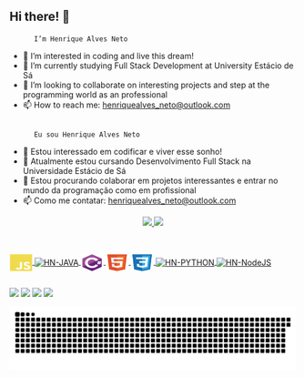 <h2>Hi there! 👋</h2> 

          I’m Henrique Alves Neto

- 👀 I’m interested in coding and live this dream!
- 🌱 I’m currently studying Full Stack Development at University Estácio de Sá
- 💞️ I’m looking to collaborate on interesting projects and step at the programming world as an professional
- 📫 How to reach me: henriquealves_neto@outlook.com
##



          Eu sou Henrique Alves Neto

- 👀 Estou interessado em codificar e viver esse sonho!
- 🌱 Atualmente estou cursando Desenvolvimento Full Stack na Universidade Estácio de Sá
- 💞️ Estou procurando colaborar em projetos interessantes e entrar no mundo da programação como em profissional
- 📫 Como me contatar: henriquealves_neto@outlook.com

<!---
Starting to create my profile statics
--->

<div align="center">
  <a href="https://github.com/Henriquealvesneto">
  <img height="180em" src="https://github-readme-stats.vercel.app/api?username=Henriquealvesneto&show_icons=true&theme=tokyonight&include_all_commits=true&count_private=true"/>
  <img height="180em" src="https://github-readme-stats.vercel.app/api/top-langs/?username=Henriquealvesneto&layout=compact&langs_count=7&theme=tokyonight"/>
</div>
 
  ##
  
 <!---
Images of my skills
--->
  
<div style="display: inline_block"><br>
  <img align="center" alt="HN-Js" height="30" width="40" src="https://raw.githubusercontent.com/devicons/devicon/master/icons/javascript/javascript-plain.svg">
  <img align="center" alt="HN-JAVA" height="30" width="40"src="https://cdn.jsdelivr.net/gh/devicons/devicon/icons/java/java-original-wordmark.svg" />
  <img align="center" alt="HN-Csharp" height="30" width="40" src="https://raw.githubusercontent.com/devicons/devicon/master/icons/csharp/csharp-original.svg">
  <img align="center" alt="HN-HTML" height="30" width="40" src="https://raw.githubusercontent.com/devicons/devicon/master/icons/html5/html5-original.svg">
  <img align="center" alt="HN-CSS" height="30" width="40" src="https://raw.githubusercontent.com/devicons/devicon/master/icons/css3/css3-original.svg">
  <img align="center" alt="HN-PYTHON" height="30" width="40" src="https://logodownload.org/wp-content/uploads/2019/10/python-logo-4.png">
  <img align="center" alt="HN-NodeJS" height="30" width="40" src="https://pngset.com/images/node-js-nodejs-number-symbol-text-recycling-symbol-transparent-png-1383018.png">
          
          
          
  
</div>
  
  ##

 <!---
Social Media
--->  

  <div> 
  
  <a href="https://instagram.com/henriquealves94" target="_blank"><img src="https://img.shields.io/badge/-Instagram-%23E4405F?style=for-the-badge&logo=instagram&logoColor=white" target="_blank"></a>
  <a href="https://www.facebook.com/profile.php?id=100007545557026" target="_blank"><img src="https://img.shields.io/badge/Facebook-1877F2?style=for-the-badge&logo=facebook&logoColor=white" target="_blank"></a>
  <a href = "mailto:henriquealves_neto@outlook.com"><img src="https://img.shields.io/badge/Microsoft_Outlook-0078D4?style=for-the-badge&logo=microsoft-outlook&logoColor=white" target="_blank"></a>
  <a href="https://www.linkedin.com/in/henrique-neto-1039379a/" target="_blank"><img src="https://img.shields.io/badge/-LinkedIn-%230077B5?style=for-the-badge&logo=linkedin&logoColor=white" target="_blank"></a> 
 
  ![Snake animation](https://github.com/Henriquealvesneto/Henriquealvesneto/blob/output/github-contribution-grid-snake.svg)
 
</div>
  
  
